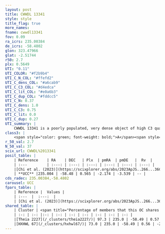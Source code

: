 ```yaml
---
layout: post
title: CWWDL 13341
style: style
title_flag: true
more_names: 
fname: cwwdl13341
fov: 0.09
ra_icrs: 235.00384
de_icrs: -58.4802
glon: 323.47966
glat: -2.51744
r50: 2.7
plx: 0.5649
UTI: "0.11"
UTI_COLOR: "#f2b9b4"
UTI_C_N_COL: "#ffefd2"
UTI_C_dens_COL: "#a6cab9"
UTI_C_C3_COL: "#d4edca"
UTI_C_lit_COL: "#e0a6b3"
UTI_C_dup_COL: "#fddcc5"
UTI_C_N: 0.37
UTI_C_dens: 1.0
UTI_C_C3: 0.75
UTI_C_lit: 0.0
UTI_C_dup: 0.27
UTI_summary: |
    CWWDL 13341 is a poorly populated, very dense object of high C3 quality. It was recently reported in the literature.<br><br><span style="color: #99180f; font-weight: bold;">Warning: </span>This is possibly a duplicated object, which shares a significant percentage of members with at least one previously reported entry.
class3: |
    <span style="color: green; font-weight: bold;">A</span><span style="color: #FFC300; font-weight: bold;">B</span>
r_50_val: 2.7
N_50_val: 37
scix_url: CWWDL%2013341
posit_table: |
    | Reference    | RA    | DEC   | Plx  | pmRA  | pmDE   |  Rv  |
    | :---         | :---: | :---: | :---: | :---: | :---: | :---: |
    |[Chi et al. (2023)](https://scixplorer.org/abs/2023ApJS..266...36C) | 235.02 | -58.49 | 0.554 | -2.192 | -3.545 | -- |
    | **UCC** |235.004 | -58.48 | 0.565 | -2.174 | -3.539 | -- | 
cds_radec: 235.00384,-58.4802
carousel: UCC
fpars_table: |
    | Reference |  Values |
    | :---  |  :---:  |
    | [Chi et al. (2023)](https://scixplorer.org/abs/2023ApJS..266...36C) | `logAge=7.46, Z=0.32` |
shared_table: |
    | Cluster | <span title="Percentage of members that this OC shares with the ones listed">%</span>   | RA   | DEC   | Plx   | pmRA  | pmDE  | Rv | UTI |
    | :-: | :-: |:-: | :-: | :-: | :-: | :-: | :-: | :-: |
    |[Theia 2227](/_clusters/theia2227/)| 97.3 | 235.0 | -58.49 | 0.57 | -2.17 | -3.55 | -- |0.12 |
    |[HXHWL 67](/_clusters/hxhwl67/)| 73.0 | 235.0 | -58.49 | 0.56 | -2.16 | -3.53 | -- |0.41 |
---
```

